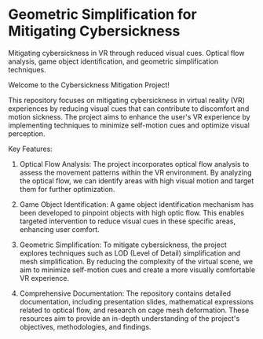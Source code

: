 # Geometric Simplification for Mitigating Cybersickness
Mitigating cybersickness in VR through reduced visual cues. Optical flow analysis, game object identification, and geometric simplification techniques.

Welcome to the Cybersickness Mitigation Project!

This repository focuses on mitigating cybersickness in virtual reality (VR) experiences by reducing visual cues that can contribute to discomfort and motion sickness. The project aims to enhance the user's VR experience by implementing techniques to minimize self-motion cues and optimize visual perception.

Key Features:

1. Optical Flow Analysis: The project incorporates optical flow analysis to assess the movement patterns within the VR environment. By analyzing the optical flow, we can identify areas with high visual motion and target them for further optimization.

2. Game Object Identification: A game object identification mechanism has been developed to pinpoint objects with high optic flow. This enables targeted intervention to reduce visual cues in these specific areas, enhancing user comfort.

3. Geometric Simplification: To mitigate cybersickness, the project explores techniques such as LOD (Level of Detail) simplification and mesh simplification. By reducing the complexity of the virtual scene, we aim to minimize self-motion cues and create a more visually comfortable VR experience.

4. Comprehensive Documentation: The repository contains detailed documentation, including presentation slides, mathematical expressions related to optical flow, and research on cage mesh deformation. These resources aim to provide an in-depth understanding of the project's objectives, methodologies, and findings.
